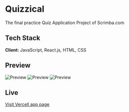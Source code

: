 # Quizzical
The final practice Quiz Application Project of Scrimba.com 

## Tech Stack

**Client:** JavaScript, React.js, HTML, CSS

## Preview

<img src="https://i.ibb.co/9pkj97D/quizzicalmain.png" alt="Preview" title="Optional title">
<img src="https://i.ibb.co/2Z6vkzT/quizzicalquestions.png" alt="Preview" title="Optional title">
<img src="https://i.ibb.co/PtgPVWY/quizzicalanswers.png" alt="Preview" title="Optional title">

## Live

<a href="https://quizzical-app-react.vercel.app/" target="_blank">Visit Vercell app page</a>

